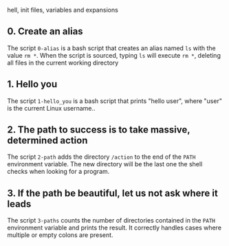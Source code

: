 hell, init files, variables and expansions

## 0. Create an alias
The script `0-alias` is a bash script that creates an alias named `ls` with the value `rm *`. When the script is sourced, typing `ls` will execute `rm *`, deleting all files in the current working directory


## 1. Hello you
The script `1-hello_you` is a bash script that prints "hello user", where "user" is the current Linux username..

## 2. The path to success is to take massive, determined action
The script `2-path` adds the directory `/action` to the end of the `PATH` environment variable. The new directory will be the last one the shell checks when looking for a program.

## 3. If the path be beautiful, let us not ask where it leads
The script `3-paths` counts the number of directories contained in the `PATH` environment variable and prints the result. It correctly handles cases where multiple or empty colons are present.
